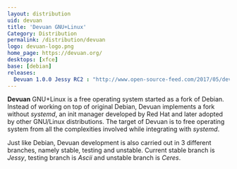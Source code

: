 ```yaml
---
layout: distribution
uid: devuan
title: 'Devuan GNU+Linux'
Category: Distribution
permalink: /distribution/devuan
logo: devuan-logo.png
home_page: https://devuan.org/
desktops: [xfce]
base: [debian]
releases:
  Devuan 1.0.0 Jessy RC2 : "http://www.open-source-feed.com/2017/05/devuan-jessie-100-rc2-released-with.html"
---
```


**Devuan** GNU+Linux is a free operating system started as a fork of Debian. Instead of working on top of original Debian, Devuan implements a fork without *systemd*, an init manager developed by Red Hat and later adopted by other GNU/Linux distributions. The target of Devuan is to free operating system from all the complexities involved while integrating with *systemd*.

Just like Debian, Devuan development is also carried out in 3 different branches, namely stable, testing and unstable. Current stable branch is *Jessy*, testing branch is *Ascii* and unstable branch is *Ceres*.

